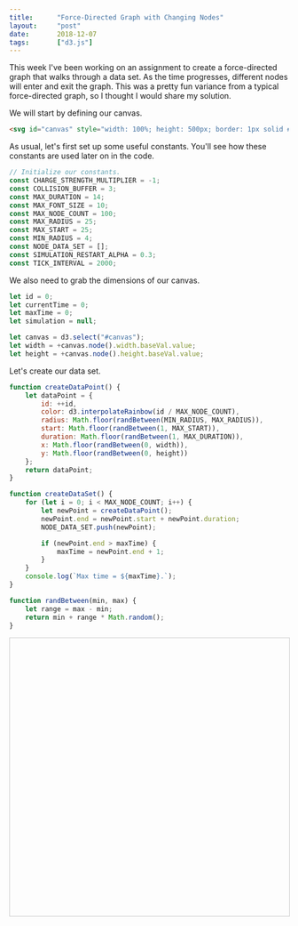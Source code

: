 ```yaml
---
title:      "Force-Directed Graph with Changing Nodes"
layout:     "post"
date:       2018-12-07
tags:       ["d3.js"]
---
```


This week I've been working on an assignment to create a force-directed graph that walks through a data set. As the time progresses, different nodes will enter and exit the graph. This was a pretty fun variance from a typical force-directed graph, so I thought I would share my solution.

We will start by defining our canvas.

```html
<svg id="canvas" style="width: 100%; height: 500px; border: 1px solid #ccc;"></svg>
```

As usual, let's first set up some useful constants. You'll see how these constants are used later on in the code.

```js
// Initialize our constants.
const CHARGE_STRENGTH_MULTIPLIER = -1;
const COLLISION_BUFFER = 3;
const MAX_DURATION = 14;
const MAX_FONT_SIZE = 10;
const MAX_NODE_COUNT = 100;
const MAX_RADIUS = 25;
const MAX_START = 25;
const MIN_RADIUS = 4;
const NODE_DATA_SET = [];
const SIMULATION_RESTART_ALPHA = 0.3;
const TICK_INTERVAL = 2000;
```

We also need to grab the dimensions of our canvas.

```js
let id = 0;
let currentTime = 0;
let maxTime = 0;
let simulation = null;

let canvas = d3.select("#canvas");
let width = +canvas.node().width.baseVal.value;
let height = +canvas.node().height.baseVal.value;
```

Let's create our data set.

```js
function createDataPoint() {
    let dataPoint = {
        id: ++id,
        color: d3.interpolateRainbow(id / MAX_NODE_COUNT),
        radius: Math.floor(randBetween(MIN_RADIUS, MAX_RADIUS)),
        start: Math.floor(randBetween(1, MAX_START)),
        duration: Math.floor(randBetween(1, MAX_DURATION)),
        x: Math.floor(randBetween(0, width)),
        y: Math.floor(randBetween(0, height))
    };
    return dataPoint;
}

function createDataSet() {
    for (let i = 0; i < MAX_NODE_COUNT; i++) {
        let newPoint = createDataPoint();
        newPoint.end = newPoint.start + newPoint.duration;
        NODE_DATA_SET.push(newPoint);

        if (newPoint.end > maxTime) {
            maxTime = newPoint.end + 1;
        }
    }
    console.log(`Max time = ${maxTime}.`);
}

function randBetween(min, max) {
    let range = max - min;
    return min + range * Math.random();
}
```

<svg id="canvas" style="width: 100%; height: 500px; border: 1px solid #ccc;"></svg>

<script src="/assets/js/d3/5.7.0/d3.min.js"></script>
<script src="/assets/js/animated-fdg.js"></script>
